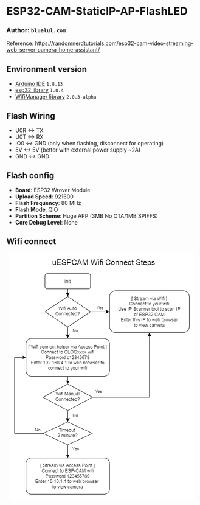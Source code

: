 # ESP32-CAM-StaticIP-AP-FlashLED
### Author: `bluelul.com`

Reference: https://randomnerdtutorials.com/esp32-cam-video-streaming-web-server-camera-home-assistant/

## Environment version
- [Arduino IDE](https://www.arduino.cc/en/software) `1.8.13`
- [esp32 library](https://docs.espressif.com/projects/arduino-esp32/en/latest/installing.html) `1.0.4`
- [WifiManager library](https://github.com/tzapu/WiFiManager) `2.0.3-alpha`

## Flash Wiring
- U0R <-> TX
- U0T <-> RX
- IO0 <-> GND (only when flashing, disconnect for operating)
- 5V  <-> 5V (better with external power supply ~2A)
- GND <-> GND

## Flash config
- **Board**: ESP32 Wrover Module
- **Upload Speed**: 921600
- **Flash Frequency**: 80 MHz
- **Flash Mode**: QIO
- **Partition Scheme**: Huge APP (3MB No OTA/1MB SPIFFS)
- **Core Debug Level**: None

## Wifi connect
<p align="center" width="100%"><img src="readmeAsset/uespcam.png"></p>